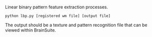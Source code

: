 Linear binary pattern feature extraction processes.

`python lbp.py [registered wm file] [output file]`

The output should be a texture and pattern recognition file that can be viewed
within BrainSuite.
